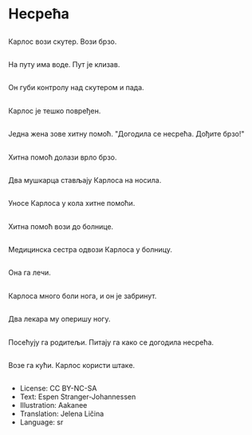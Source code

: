 # Несрећа

##
Карлос вози скутер. Вози брзо.

##
На путу има воде. Пут је клизав.

##
Он губи контролу над скутером и пада.

##
Карлос је тешко повређен.

##
Једна жена зове хитну помоћ. "Догодила се несрећа. Дођите брзо!"

##
Хитна помоћ долази врло брзо.

##
Два мушкарца стављају Карлоса на носила.

##
Уносе Карлоса у кола хитне помоћи.

##
Хитна помоћ вози до болнице.

##
Медицинска сестра одвози Карлоса у болницу.

##
Она га лечи.

##
Карлоса много боли нога, и он је забринут.

##
Два лекара му оперишу ногу.

##
Посећују га родитељи. Питају га како се догодила несрећа.

##
Возе га кући. Карлос користи штаке.

##
* License: CC BY-NC-SA
* Text: Espen Stranger-Johannessen
* Illustration: Aakanee
* Translation: Jelena Ličina
* Language: sr
